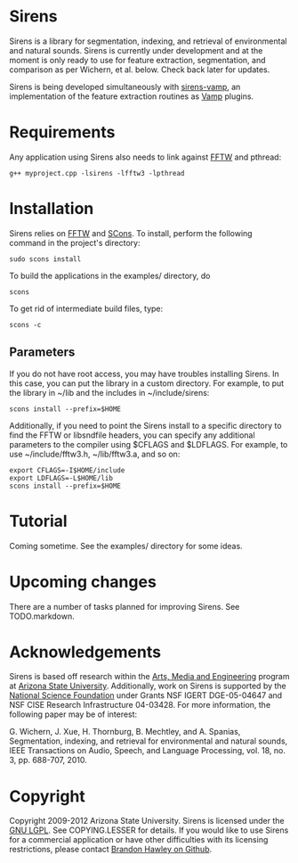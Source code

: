 # Sirens
Sirens is a library for segmentation, indexing, and retrieval of environmental and natural sounds. Sirens is currently under development and at the moment is only ready to use for feature extraction, segmentation, and comparison as per Wichern, et al. below. Check back later for updates.

Sirens is being developed simultaneously with [sirens-vamp](http://github.com/plant/sirens-vamp), an implementation of the feature extraction routines as [Vamp](http://vamp-plugins.org) plugins.

# Requirements
Any application using Sirens also needs to link against [FFTW](http://www.fftw.org) and pthread:

	g++ myproject.cpp -lsirens -lfftw3 -lpthread

# Installation
Sirens relies on [FFTW](http://www.fftw.org) and [SCons](http://www.scons.org). To install, perform the following command in the project's directory:

	sudo scons install

To build the applications in the examples/ directory, do

	scons

To get rid of intermediate build files, type:

	scons -c

## Parameters
If you do not have root access, you may have troubles installing Sirens. In this case, you can put the library in a custom directory. For example, to put the library in ~/lib and the includes in ~/include/sirens:

	scons install --prefix=$HOME

Additionally, if you need to point the Sirens install to a specific directory to find the FFTW or libsndfile headers, you can specify any additional parameters to the compiler using $CFLAGS and $LDFLAGS. For example, to use ~/include/fftw3.h, ~/lib/fftw3.a, and so on:

	export CFLAGS=-I$HOME/include
	export LDFLAGS=-L$HOME/lib
	scons install --prefix=$HOME

# Tutorial
Coming sometime. See the examples/ directory for some ideas.

# Upcoming changes
There are a number of tasks planned for improving Sirens. See TODO.markdown. 
 
# Acknowledgements
Sirens is based off research within the [Arts, Media and Engineering](http://ame.asu.edu/) program at [Arizona State University](http://asu.edu/). Additionally, work on Sirens is supported by the [National Science Foundation](http://www.nsf.gov/) under Grants NSF IGERT DGE-05-04647 and NSF CISE Research Infrastructure 04-03428. For more information, the following paper may be of interest:

G. Wichern, J. Xue, H. Thornburg, B. Mechtley, and A. Spanias, Segmentation, indexing, and retrieval for environmental and natural sounds, IEEE Transactions on Audio, Speech, and Language Processing, vol. 18, no. 3, pp. 688-707, 2010.

# Copyright
Copyright 2009-2012 Arizona State University. Sirens is licensed under the [GNU LGPL](http://creativecommons.org/licenses/LGPL/2.1/). See COPYING.LESSER for details. If you would like to use Sirens for a commercial application or have other difficulties with its licensing restrictions, please contact [Brandon Hawley on Github](http://www.github.com/plant/).
